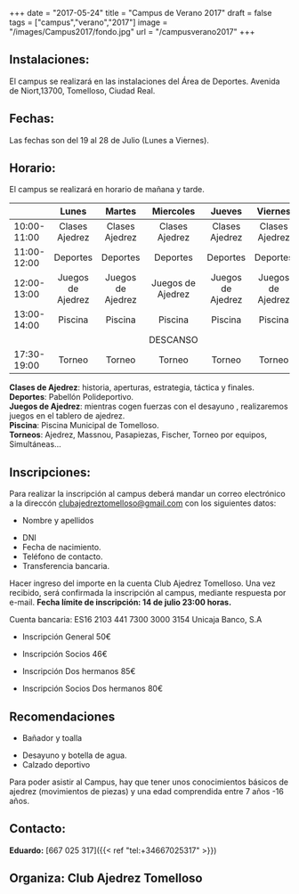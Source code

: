 +++
date = "2017-05-24"
title = "Campus de Verano 2017"
draft = false
tags = ["campus","verano","2017"]
image = "/images/Campus2017/fondo.jpg"
url = "/campusverano2017"
+++


## Instalaciones:

El campus se realizará en las instalaciones del Área de Deportes. Avenida de Niort,13700, Tomelloso, Ciudad Real.

## Fechas: 

Las fechas son del 19 al 28 de Julio (Lunes a Viernes).

## Horario:

El campus se realizará en horario de mañana y tarde.

|      | Lunes | Martes | Miercoles | Jueves | Viernes |
| :------- | :----------:| :-----:|:----------:| :-----:|:----------:|
|10:00-11:00   | Clases Ajedrez    | Clases Ajedrez   | Clases Ajedrez | Clases Ajedrez | Clases Ajedrez |
| 11:00-12:00  | Deportes    | Deportes   | Deportes | Deportes | Deportes |
| 12:00-13:00  |  Juegos de Ajedrez    | Juegos de Ajedrez   | Juegos de Ajedrez | Juegos de Ajedrez | Juegos de Ajedrez |
| 13:00-14:00  |   Piscina    | Piscina    | Piscina  | Piscina  | Piscina  |
|   |   | |   DESCANSO     | |
| 17:30-19:00  |   Torneo    | Torneo   | Torneo | Torneo | Torneo |

**Clases de Ajedrez**: historia, aperturas, estrategia, táctica y finales.  
**Deportes**: Pabellón Polideportivo.  
**Juegos de Ajedrez**: mientras cogen fuerzas con el desayuno , realizaremos juegos en el tablero de ajedrez.  
**Piscina**: Piscina Municipal de Tomelloso.  
**Torneos**: Ajedrez, Massnou, Pasapiezas, Fischer, Torneo por equipos, Simultáneas...

## Inscripciones:
Para realizar la inscripción al campus deberá mandar un correo electrónico a la direccón [clubajedreztomelloso@gmail.com](mailto:clubajedreztomelloso@gmail.com) con los siguientes datos:

* Nombre y apellidos
-  DNI
- Fecha de nacimiento.
- Teléfono de contacto.
- Transferencia bancaria.

Hacer ingreso del importe en la cuenta Club Ajedrez Tomelloso. Una vez recibido, será confirmada la inscripción al campus, mediante respuesta por e-mail. __Fecha límite de inscripción: 14 de julio 23:00 horas.__


Cuenta bancaria: ES16 2103 441 7300 3000 3154 Unicaja Banco, S.A 

* Inscripción General                   50€

- Inscripción Socios                    46€

- Inscripción Dos hermanos              85€ 

- Inscripción Socios Dos hermanos       80€

## Recomendaciones

* Bañador y toalla
- Desayuno y botella de agua.
- Calzado deportivo

Para poder asistir al Campus, hay que tener unos conocimientos básicos de ajedrez (movimientos de piezas) y una edad comprendida entre 7 años -16 años.

## Contacto:

__Eduardo:__ [667 025 317]({{< ref "tel:+34667025317" >}})

## Organiza: Club Ajedrez Tomelloso